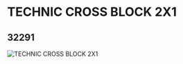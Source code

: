 # TECHNIC CROSS BLOCK 2X1
## 32291
![TECHNIC CROSS BLOCK 2X1](https://lc-www-live-s.legocdn.com/media/bricks/5/2/4128594.jpg)